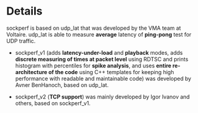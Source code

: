 # Details #

sockperf is based on udp\_lat that was developed by the VMA team at Voltaire.
udp\_lat is able to measure **average** latency of **ping-pong** test for UDP traffic.

  * sockperf\_v1 (adds **latency-under-load** and **playback** modes, adds **discrete measuring of times at packet level** using RDTSC and prints histogram with percentiles for **spike analysis**, and uses **entire re-architecture of the code** using C++ templates for keeping high performance with readable and maintainable code) was developed by Avner BenHanoch, based on udp\_lat.

  * sockperf\_v2 (**TCP support**) was mainly developed by Igor Ivanov and others, based on sockperf\_v1.